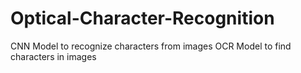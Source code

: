 # Optical-Character-Recognition
CNN Model to recognize characters from images
OCR Model to find characters in images
